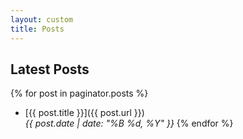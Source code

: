 ```yaml
---
layout: custom
title: Posts
---
```


## Latest Posts

{% for post in paginator.posts %}

- [{{ post.title }}]({{ post.url }})  
  _{{ post.date | date: "%B %d, %Y" }}_
{% endfor %}

<!-- - Total posts: {{ site.posts | size }}
- Paginator exists? {% if paginator %}Yes{% else %}No{% endif %}

{% for post in site.posts %}

- [{{ post.title }}]({{ post.url }})
{% endfor %} -->

